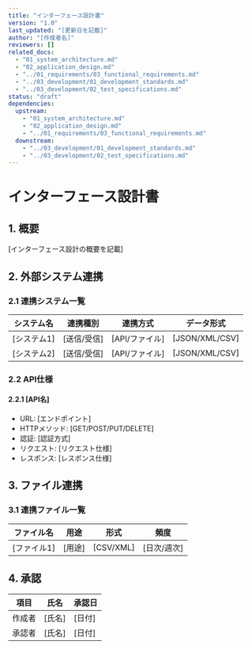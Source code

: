 ```yaml
---
title: "インターフェース設計書"
version: "1.0"
last_updated: "[更新日を記載]"
author: "[作成者名]"
reviewers: []
related_docs:
  - "01_system_architecture.md"
  - "02_application_design.md"
  - "../01_requirements/03_functional_requirements.md"
  - "../03_development/01_development_standards.md"
  - "../03_development/02_test_specifications.md"
status: "draft"
dependencies:
  upstream:
    - "01_system_architecture.md"
    - "02_application_design.md" 
    - "../01_requirements/03_functional_requirements.md"
  downstream:
    - "../03_development/01_development_standards.md"
    - "../03_development/02_test_specifications.md"
---
```


# インターフェース設計書

## 1. 概要
[インターフェース設計の概要を記載]

## 2. 外部システム連携
### 2.1 連携システム一覧
| システム名 | 連携種別 | 連携方式 | データ形式 |
|------------|----------|----------|------------|
| [システム1] | [送信/受信] | [API/ファイル] | [JSON/XML/CSV] |
| [システム2] | [送信/受信] | [API/ファイル] | [JSON/XML/CSV] |

### 2.2 API仕様
#### 2.2.1 [API名]
- URL: [エンドポイント]
- HTTPメソッド: [GET/POST/PUT/DELETE]
- 認証: [認証方式]
- リクエスト: [リクエスト仕様]
- レスポンス: [レスポンス仕様]

## 3. ファイル連携
### 3.1 連携ファイル一覧
| ファイル名 | 用途 | 形式 | 頻度 |
|------------|------|------|------|
| [ファイル1] | [用途] | [CSV/XML] | [日次/週次] |

## 4. 承認
| 項目 | 氏名 | 承認日 |
|------|------|--------|
| 作成者 | [氏名] | [日付] |
| 承認者 | [氏名] | [日付] | 